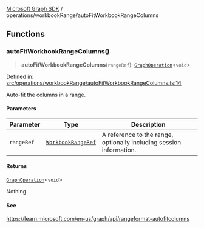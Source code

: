 [Microsoft Graph SDK](../../README.md) / operations/workbookRange/autoFitWorkbookRangeColumns

## Functions

### autoFitWorkbookRangeColumns()

> **autoFitWorkbookRangeColumns**(`rangeRef`): [`GraphOperation`](../../models/GraphOperation.md#graphoperation)\<`void`\>

Defined in: [src/operations/workbookRange/autoFitWorkbookRangeColumns.ts:14](https://github.com/Future-Secure-AI/microsoft-graph/blob/main/src/operations/workbookRange/autoFitWorkbookRangeColumns.ts#L14)

Auto-fit the columns in a range.

#### Parameters

| Parameter | Type | Description |
| ------ | ------ | ------ |
| `rangeRef` | [`WorkbookRangeRef`](../../models/WorkbookRangeRef.md#workbookrangeref) | A reference to the range, optionally including session information. |

#### Returns

[`GraphOperation`](../../models/GraphOperation.md#graphoperation)\<`void`\>

Nothing.

#### See

https://learn.microsoft.com/en-us/graph/api/rangeformat-autofitcolumns
